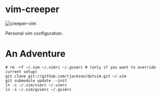 vim-creeper
==========

![creeper-vim](https://raw.github.com/rondale-sc/vim-creeper/master/images/vim-creeper.png)

Personal vim configuration.


# An Adventure

```
# rm -rf ~/.vim ~/.vimrc ~/.gvimrc # (only if you want to override current setup)
git clone git://github.com/rjackson/dotvim.git ~/.vim
git submodule update --init
ln -s ~/.vim/vimrc ~/.vimrc
ln -s ~/.vim/gvimrc ~/.gvimrc
```
